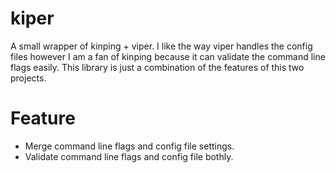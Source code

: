 # kiper
A small wrapper of kinping + viper. I like the way viper handles the config files however I am a fan of kinping because it can validate the command line flags easily. This library is just a combination of the features of this two projects.

# Feature

* Merge command line flags and config file settings.
* Validate command line flags and config file bothly.